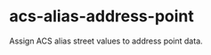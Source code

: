 acs-alias-address-point
=======================

Assign ACS alias street values to address point data.
